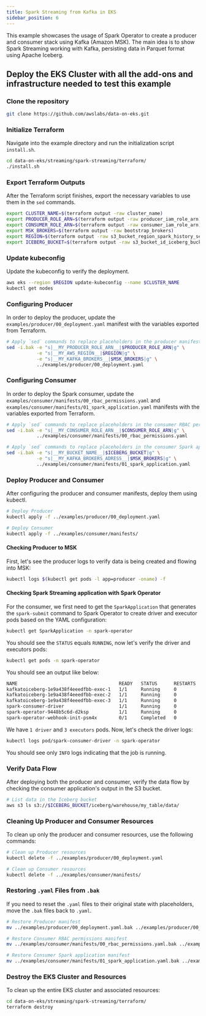 ```yaml
---
title: Spark Streaming from Kafka in EKS
sidebar_position: 6
---
```


This example showcases the usage of Spark Operator to create a producer and consumer stack using Kafka (Amazon MSK). The main idea is to show Spark Streaming working with Kafka, persisting data in Parquet format using Apache Iceberg.

## Deploy the EKS Cluster with all the add-ons and infrastructure needed to test this example

### Clone the repository

```bash
git clone https://github.com/awslabs/data-on-eks.git
```

### Initialize Terraform

Navigate into the example directory and run the initialization script `install.sh`.

```bash
cd data-on-eks/streaming/spark-streaming/terraform/
./install.sh
```

### Export Terraform Outputs

After the Terraform script finishes, export the necessary variables to use them in the `sed` commands.

```bash
export CLUSTER_NAME=$(terraform output -raw cluster_name)
export PRODUCER_ROLE_ARN=$(terraform output -raw producer_iam_role_arn)
export CONSUMER_ROLE_ARN=$(terraform output -raw consumer_iam_role_arn)
export MSK_BROKERS=$(terraform output -raw bootstrap_brokers)
export REGION=$(terraform output -raw s3_bucket_region_spark_history_server)
export ICEBERG_BUCKET=$(terraform output -raw s3_bucket_id_iceberg_bucket)
```

### Update kubeconfig

Update the kubeconfig to verify the deployment.

```bash
aws eks --region $REGION update-kubeconfig --name $CLUSTER_NAME
kubectl get nodes
```

### Configuring Producer

In order to deploy the producer, update the `examples/producer/00_deployment.yaml` manifest with the variables exported from Terraform.

```bash
# Apply `sed` commands to replace placeholders in the producer manifest
sed -i.bak -e "s|__MY_PRODUCER_ROLE_ARN__|$PRODUCER_ROLE_ARN|g" \
           -e "s|__MY_AWS_REGION__|$REGION|g" \
           -e "s|__MY_KAFKA_BROKERS__|$MSK_BROKERS|g" \
           ../examples/producer/00_deployment.yaml
```

### Configuring Consumer

In order to deploy the Spark consumer, update the `examples/consumer/manifests/00_rbac_permissions.yaml` and `examples/consumer/manifests/01_spark_application.yaml` manifests with the variables exported from Terraform.

```bash
# Apply `sed` commands to replace placeholders in the consumer RBAC permissions manifest
sed -i.bak -e "s|__MY_CONSUMER_ROLE_ARN__|$CONSUMER_ROLE_ARN|g" \
           ../examples/consumer/manifests/00_rbac_permissions.yaml

# Apply `sed` commands to replace placeholders in the consumer Spark application manifest
sed -i.bak -e "s|__MY_BUCKET_NAME__|$ICEBERG_BUCKET|g" \
           -e "s|__MY_KAFKA_BROKERS_ADRESS__|$MSK_BROKERS|g" \
           ../examples/consumer/manifests/01_spark_application.yaml
```

### Deploy Producer and Consumer

After configuring the producer and consumer manifests, deploy them using kubectl.

```bash
# Deploy Producer
kubectl apply -f ../examples/producer/00_deployment.yaml

# Deploy Consumer
kubectl apply -f ../examples/consumer/manifests/
```

#### Checking Producer to MSK

First, let's see the producer logs to verify data is being created and flowing into MSK:

```bash
kubectl logs $(kubectl get pods -l app=producer -oname) -f
```

#### Checking Spark Streaming application with Spark Operator

For the consumer, we first need to get the `SparkApplication` that generates the `spark-submit` command to Spark Operator to create driver and executor pods based on the YAML configuration:

```bash
kubectl get SparkApplication -n spark-operator
```

You should see the `STATUS` equals `RUNNING`, now let's verify the driver and executors pods:

```bash
kubectl get pods -n spark-operator
```

You should see an output like below:

```bash
NAME                                     READY   STATUS      RESTARTS   AGE
kafkatoiceberg-1e9a438f4eeedfbb-exec-1   1/1     Running     0          7m15s
kafkatoiceberg-1e9a438f4eeedfbb-exec-2   1/1     Running     0          7m14s
kafkatoiceberg-1e9a438f4eeedfbb-exec-3   1/1     Running     0          7m14s
spark-consumer-driver                    1/1     Running     0          9m
spark-operator-9448b5c6d-d2ksp           1/1     Running     0          117m
spark-operator-webhook-init-psm4x        0/1     Completed   0          117m
```

We have `1 driver` and `3 executors` pods. Now, let's check the driver logs:

```bash
kubectl logs pod/spark-consumer-driver -n spark-operator
```

You should see only `INFO` logs indicating that the job is running.

### Verify Data Flow

After deploying both the producer and consumer, verify the data flow by checking the consumer application's output in the S3 bucket.

```bash
# List data in the Iceberg bucket
aws s3 ls s3://$ICEBERG_BUCKET/iceberg/warehouse/my_table/data/
```

### Cleaning Up Producer and Consumer Resources

To clean up only the producer and consumer resources, use the following commands:

```bash
# Clean up Producer resources
kubectl delete -f ../examples/producer/00_deployment.yaml

# Clean up Consumer resources
kubectl delete -f ../examples/consumer/manifests/
```

### Restoring `.yaml` Files from `.bak`

If you need to reset the `.yaml` files to their original state with placeholders, move the `.bak` files back to `.yaml`.

```bash
# Restore Producer manifest
mv ../examples/producer/00_deployment.yaml.bak ../examples/producer/00_deployment.yaml

# Restore Consumer RBAC permissions manifest
mv ../examples/consumer/manifests/00_rbac_permissions.yaml.bak ../examples/consumer/manifests/00_rbac_permissions.yaml

# Restore Consumer Spark application manifest
mv ../examples/consumer/manifests/01_spark_application.yaml.bak ../examples/consumer/manifests/01_spark_application.yaml
```

### Destroy the EKS Cluster and Resources

To clean up the entire EKS cluster and associated resources:

```bash
cd data-on-eks/streaming/spark-streaming/terraform/
terraform destroy
```

